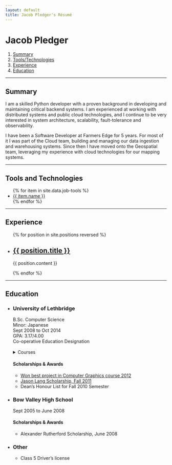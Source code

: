 ```yaml
---
layout: default
title: Jacob Pledger's Résumé
---
```


# Jacob Pledger

<section class="toc">
<ol class="resume-toc">
<li><a href="#summary">Summary</a></li>
<li><a href="#tools">Tools/Technologies</a></li>
<li><a href="#experience">Experience</a></li>
<li><a href="#education">Education</a></li>
</ol>
</section>

---

<section class="summary">
<h2 id="summary">Summary</h2>
<p>
I am a skilled Python developer with a proven background in developing and maintaining critical backend systems. I am experienced at working with distributed systems and public cloud technologies, and I continue to be very interested in system architecture, scalability, fault-tolerance and observability.
</p>
<p>
I have been a Software Developer at Farmers Edge for 5 years. For most of it I was part of the Cloud team, building and managing our data ingestion and warehousing systems. Since then I have moved onto the Geospatial team, leveraging my experience with cloud technologies for our mapping systems.
</p>
</section>

---

<section class="tools">
<h2 id="tools">Tools and Technologies</h2>
<ul class="tool-list">
{% for item in site.data.job-tools %}
<li><a href="{{ item.link }}">{{ item.name }}</a></li>
{% endfor %}
</ul>
</section>

---

<section class="work-experience">
<h2 id="experience">Experience</h2>
<ul class="job-position-list">
{% for position in site.positions reversed %}
<li>
<h2><a href="{{ position.url }}">{{ position.title }}</a></h2>
<p>{{ position.content }}</p>
</li>
{% endfor %}
</ul>
</section>

---

<section class="education">
<h2 id="education">Education</h2>
<ul class="education-list">
<li>
<h3>University of Lethbridge</h3>
<section class="education-major">B.Sc. Computer Science</section>
<section class="education-minor">Minor: Japanese</section>
<section class ="education-date"><time datetime="2008-09">Sept 2008</time> to <time datetime="2014-10-18">Oct 2014</time></section>
<section class="education-gpa">GPA: 3.17/4.00</section>
Co-operative Education Designation<br>
<br>

<section class="education-courses">
<details>
<summary>Courses</summary>
<dl class="courses-list">
{% for course in site.data.courses %}
{% if course.link %}
<dt>{{ course.number }}</dt>
<dd><a href="{{ course.link }}">{{ course.name }}</a></dd>
{% else %}
<dt>{{ course.number }}</dt>
<dd>{{ course.name }}</dd>
{% endif %}
{% endfor %}
</dl>
</details>
</section>

<h4>Scholarships & Awards</h4>
<ul class="award-list">
<li><a href="http://www.cs.uleth.ca/~wismath/spring12/">Won best project in Computer Graphics course 2012</a></li>
<li><a href="https://uleth.academicworks.ca/opportunities/4128">Jason Lang Scholarship, Fall 2011</a></li>
<li>Dean’s Honour List for Fall 2010 Semester</li>
</ul>
</li>
<li>
<h3>Bow Valley High School</h3>
Sept 2005 to June 2008<br>
<h4>Scholarships & Awards</h4>
<ul class="award-list">
<li>Alexander Rutherford Scholarship, June 2008</li>
</ul>
</li>
<li>
<h3>Other</h3>
<ul>
<li>Class 5 Driver’s license</li>
</ul>
</li>
</ul>

</section>
